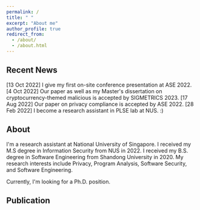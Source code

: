 ```yaml
---
permalink: /
title: " "
excerpt: "About me"
author_profile: true
redirect_from: 
  - /about/
  - /about.html
---
```



## Recent News
[13 Oct 2022] I give my first on-site conference presentation at ASE 2022.
[4 Oct 2022] Our paper as well as my Master's dissertation on cryptocurrency-themed malicious is accepted by SIGMETRICS 2023.
[17 Aug 2022] Our paper on privacy compliance is accepted by ASE 2022.
[28 Feb 2022] I become a research assistant in PLSE lab at NUS. :)

## About
I'm a research assistant at National University of Singapore. I received my M.S degree in Information Security from NUS in 2022. I received my B.S. degree in Software Engineering from Shandong University in 2020. My research interests include Privacy, Program Analysis, Software Security, and Software Engineering.

Currently, I'm looking for a Ph.D. position. 

## Publication
<!-- {% include base_path %}

{% for post in site.publications reversed %}
  {% include archive-single.html %}
{% endfor %}
 -->

